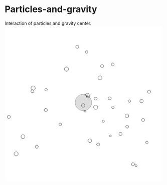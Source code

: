 # Particles-and-gravity
Interaction of particles and gravity center.<br>
<img src=https://github.com/tidsbitsbox/Particles-and-gravity/blob/main/gravityImg.jpg>
